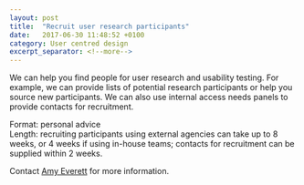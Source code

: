 ```yaml
---
layout: post
title:  "Recruit user research participants"
date:   2017-06-30 11:48:52 +0100
category: User centred design
excerpt_separator: <!--more-->
---
```


We can help you find people for user research and usability testing. For example, we can provide lists of potential research participants or help you source new participants. We can also use internal access needs panels to provide contacts for recruitment.

Format: personal advice  
Length: recruiting participants using external agencies can take up to 8 weeks, or 4 weeks if using in-house teams; contacts for recruitment can be supplied within 2 weeks.

Contact <a href="mailto:CentreOfExcellenceCentral@digital.homeoffice.gov.uk">Amy Everett</a> for more information.
